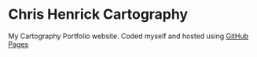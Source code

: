 Chris Henrick Cartography
================

My Cartography Portfolio website. Coded myself and hosted using [GitHub Pages](http://pages.github.com/)
